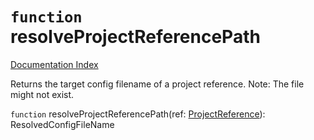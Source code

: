 # `function` resolveProjectReferencePath

[Documentation Index](../README.md)

Returns the target config filename of a project reference.
Note: The file might not exist.

`function` resolveProjectReferencePath(ref: [ProjectReference](../interface.ProjectReference/README.md)): ResolvedConfigFileName